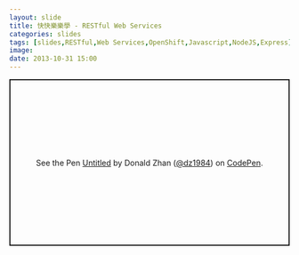```yaml
---
layout: slide
title: 快快樂樂學 - RESTful Web Services
categories: slides
tags: [slides,RESTful,Web Services,OpenShift,Javascript,NodeJS,Express]
image:
date: 2013-10-31 15:00
---
```

<p class="codepen" data-height="300" data-default-tab="result" data-slug-hash="LYOajxV" data-user="dz1984" style="height: 300px; box-sizing: border-box; display: flex; align-items: center; justify-content: center; border: 2px solid; margin: 1em 0; padding: 1em;">
  <span>See the Pen <a href="https://codepen.io/dz1984/pen/LYOajxV">
  Untitled</a> by Donald Zhan (<a href="https://codepen.io/dz1984">@dz1984</a>)
  on <a href="https://codepen.io">CodePen</a>.</span>
</p>
<script async src="https://cpwebassets.codepen.io/assets/embed/ei.js"></script>